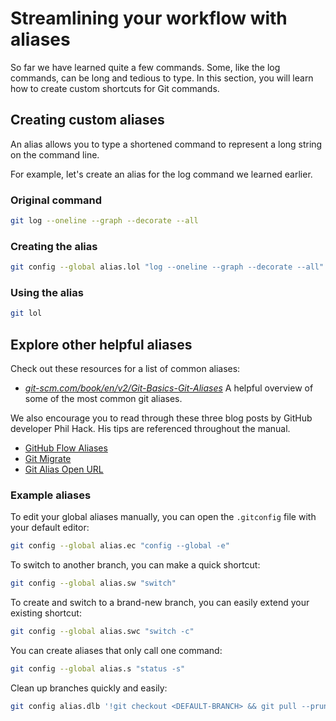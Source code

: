 # Streamlining your workflow with aliases

So far we have learned quite a few commands. Some, like the log commands, can be long and tedious to type. In this section, you will learn how to create custom shortcuts for Git commands.

## Creating custom aliases

An alias allows you to type a shortened command to represent a long string on the command line.

For example, let's create an alias for the log command we learned earlier.

### Original command

```sh
git log --oneline --graph --decorate --all
```

### Creating the alias

```sh
git config --global alias.lol "log --oneline --graph --decorate --all"
```

### Using the alias

```sh
git lol
```

## Explore other helpful aliases

Check out these resources for a list of common aliases:

- *[git-scm.com/book/en/v2/Git-Basics-Git-Aliases](https://git-scm.com/book/en/v2/Git-Basics-Git-Aliases)* A helpful overview of some of the most common git aliases.

We also encourage you to read through these three blog posts by GitHub developer Phil Hack. His tips are referenced throughout the manual.

- [GitHub Flow Aliases](http://haacked.com/archive/2014/07/28/github-flow-aliases/)
- [Git Migrate](http://haacked.com/archive/2015/06/29/git-migrate/)
- [Git Alias Open URL](http://haacked.com/archive/2017/01/04/git-alias-open-url/)

### Example aliases

To edit your global aliases manually, you can open the `.gitconfig` file with your default editor:

```sh
git config --global alias.ec "config --global -e"
```

To switch to another branch, you can make a quick shortcut:

```sh
git config --global alias.sw "switch"
```

To create and switch to a brand-new branch, you can easily extend your existing shortcut:

```sh
git config --global alias.swc "switch -c"
```

You can create aliases that only call one command:

```sh
git config --global alias.s "status -s"
```

Clean up branches quickly and easily:

```sh
git config alias.dlb '!git checkout <DEFAULT-BRANCH> && git pull --prune && git branch --merged | grep -v "\*" | xargs -n 1 git branch -d'
```
